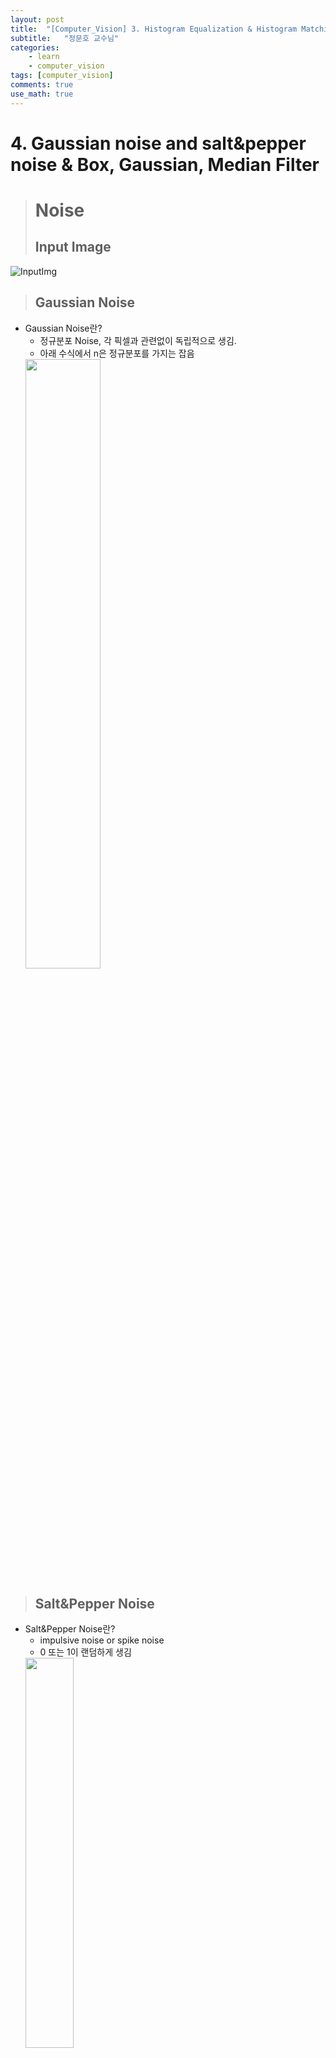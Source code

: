 ```yaml
---
layout: post
title:  "[Computer_Vision] 3. Histogram Equalization & Histogram Matching"
subtitle:   "정문호 교수님"
categories: 
    - learn
    - computer_vision
tags: [computer_vision]
comments: true
use_math: true
---
```


# 4. Gaussian noise and salt&pepper noise & Box, Gaussian, Median Filter

> # Noise
> ## Input Image

![InputImg](https://user-images.githubusercontent.com/69707792/125555395-7eaab96f-eac3-4383-9644-032b8e893460.JPG)

> ## Gaussian Noise
- Gaussian Noise란?
    - 정규분포 Noise, 각 픽셀과 관련없이 독립적으로 생김.
    - 아래 수식에서 n은 정규분포를 가지는 잡음   
    <img src = "https://user-images.githubusercontent.com/69707792/125557141-46957d2a-7487-47f6-a7e5-0346f1f504b6.jpg" width = 50%>


> ## Salt&Pepper Noise
- Salt&Pepper Noise란?
    - impulsive noise or spike noise
    - 0 또는 1이 랜덤하게 생김
    <img src = "https://user-images.githubusercontent.com/69707792/125557473-3849fc4b-3658-49e5-ab15-0ef5e0a33073.jpg" width = 40%>

> ### result

![noise](https://user-images.githubusercontent.com/69707792/125555564-74987786-a87b-439a-bbf5-3bbf478077f7.JPG)


> ### Code
```C++
//포커스 된 ImageForm으로부터 영상을 가져옴
    KImageColor Gaussian_Noise;
    KImageColor Salt_Noise;

    //포커스 된 ImageForm으로부터 영상을 가져옴
    if(_q_pFormFocused != 0 && _q_pFormFocused->ImageColor().Address() &&  _q_pFormFocused->ID() == "OPEN")
    {
        Gaussian_Noise = _q_pFormFocused->ImageColor();
        Salt_Noise = _q_pFormFocused->ImageColor();
    }
    else
        return;




    //Gaussian Noise 생성
    double sigma = ui->spin_GaussianParameter->value();

    KGaussian GauN;
    GauN.Create(0, sigma*sigma);
    GauN.OnRandom(Gaussian_Noise.Size());

    double dNoise = 0;
    double Kp = 8;
    for(int i = 0; i<Gaussian_Noise.Row();i++){
        for(int j = 0; j<Gaussian_Noise.Col();j++){
            dNoise = GauN.Generate();

            if(Gaussian_Noise[i][j].r + dNoise*Kp > 255)
                Gaussian_Noise[i][j].r = 255;
            else if(Gaussian_Noise[i][j].r +dNoise*Kp < 0)
                Gaussian_Noise[i][j].r = 0;
            else
                Gaussian_Noise[i][j].r += dNoise*Kp;

            if(Gaussian_Noise[i][j].g + dNoise*Kp > 255)
                Gaussian_Noise[i][j].g = 255;
            else if(Gaussian_Noise[i][j].g +dNoise*Kp < 0)
                Gaussian_Noise[i][j].g = 0;
            else
                Gaussian_Noise[i][j].g += dNoise*Kp;

            if(Gaussian_Noise[i][j].b + dNoise*Kp > 255)
                Gaussian_Noise[i][j].b = 255;
            else if(Gaussian_Noise[i][j].b +dNoise*Kp < 0)
                Gaussian_Noise[i][j].b = 0;
            else
                Gaussian_Noise[i][j].b += dNoise*Kp;
        }
    }


    //Salt Noise 생성
    srand((int)time(NULL));


    double Thres = 0.005;
    double minus_Thres = (double)(1-Thres);
    double random;


    for(int i=0; i<Salt_Noise.Row(); i++){
        for(int j=0;j<Salt_Noise.Col();j++){

            random = (double) rand()/RAND_MAX;

            if(random<Thres)
            {
                Salt_Noise[i][j].r = 0;
                Salt_Noise[i][j].g = 0;
                Salt_Noise[i][j].b = 0;
            }
            else if(random>minus_Thres){
                Salt_Noise[i][j].r = 255;
                Salt_Noise[i][j].g = 255;
                Salt_Noise[i][j].b = 255;
            }


        }
    }



    //show noise
    ImageForm*  q_pForm1 = new ImageForm(Salt_Noise, "Salt_and_Pepper Noise", this);
    _plpImageForm->Add(q_pForm1);
    q_pForm1->show();

    ImageForm*  q_pForm2 = new ImageForm(Gaussian_Noise, "Gaussian Noise", this);
    _plpImageForm->Add(q_pForm2);
    q_pForm2->show();
```




> # Histogram Matching
> ## Input Image

![imgInput](https://user-images.githubusercontent.com/69707792/125427161-b15d05f5-a5c2-46cc-b9f9-8d2d4545e7a8.JPG)

> ## Histogram Matching
- Histogram Matching이란?
    특정한 histogram과 Image의 histogram을 matching 시키는 것

- idea

![idea](https://user-images.githubusercontent.com/69707792/125431342-4763a28d-02e1-4a01-b58c-2c9b4807bf7a.jpg)

> ### result

![resultHMA](https://user-images.githubusercontent.com/69707792/125427256-65065fa4-f1b7-4a21-934d-0732eadfd720.JPG)


> ### Code
```C++
void MainFrame::on_buttonHMA_clicked()
{
    //포커스 된 ImageForm으로부터 영상을 가져옴
    KImageColor Source;

    //포커스 된 ImageForm으로부터 영상을 가져옴
    if(_q_pFormFocused != 0 && _q_pFormFocused->ImageColor().Address() &&  _q_pFormFocused->ID() == "OPEN")
    {
        Source = _q_pFormFocused->ImageColor();
    }
    else
        return;


    ImageForm* q_pForm = 0;

        for(int i=0; i<_plpImageForm->Count();i++)
            if((*_plpImageForm)[i]->ID()=="target")
            {
                q_pForm = (*_plpImageForm)[i];
                break;
            }

    KImageColor Target=q_pForm->ImageColor();



    //get histogram
    int histo_S_R[256] = {0, };
    int histo_S_G[256] = {0, };
    int histo_S_B[256] = {0, };

    int histo_T_R[256] = {0, };
    int histo_T_G[256] = {0, };
    int histo_T_B[256] = {0, };

    for(unsigned int i=0; i<Source.Row(); i++){
        for(unsigned int j=0; j<Source.Col(); j++)
        {
            histo_S_R[Source[i][j].r] += 1;
            histo_S_G[Source[i][j].g] += 1;
            histo_S_B[Source[i][j].b] += 1;
        }
    }

    for(unsigned int i=0; i<Target.Row(); i++){
        for(unsigned int j=0; j<Target.Col(); j++)
        {
            histo_T_R[Target[i][j].r] += 1;
            histo_T_G[Target[i][j].g] += 1;
            histo_T_B[Target[i][j].b] += 1;
        }
    }


    //get P
    double P_S_R[256] = {0, };
    double P_S_G[256] = {0, };
    double P_S_B[256] = {0, };

    double P_T_R[256] = {0, };
    double P_T_G[256] = {0, };
    double P_T_B[256] = {0, };


    for(unsigned int t=0; t<256; t++){

        P_S_R[t] = (double)histo_S_R[t]/(double)Source.Size();
        P_S_G[t] = (double)histo_S_G[t]/(double)Source.Size();
        P_S_B[t] = (double)histo_S_B[t]/(double)Source.Size();

        P_T_R[t] = (double)histo_T_R[t]/(double)Target.Size();
        P_T_G[t] = (double)histo_T_G[t]/(double)Target.Size();
        P_T_B[t] = (double)histo_T_B[t]/(double)Target.Size();

        //qDebug() << t << " : " << P_S_R[t];

    }


    //get y , yp
    double y_R[256] = {0, };
    double y_G[256] = {0, };
    double y_B[256] = {0, };

    double yp_R[256] = {0, };
    double yp_G[256] = {0, };
    double yp_B[256] = {0, };

    y_R[0] = P_S_R[0];
    y_G[0] = P_S_G[0];
    y_B[0] = P_S_B[0];

    yp_R[0] = P_T_R[0];
    yp_G[0] = P_T_G[0];
    yp_B[0] = P_T_B[0];

    for(unsigned int r=1; r<256; r++){
        y_R[r] = y_R[r-1] + P_S_R[r];
        //r_R[r] = T_R[r] * 255;
        y_G[r] = y_G[r-1] + P_S_G[r];
        //r_G[r] = T_G[r] * 255;
        y_B[r] = y_B[r-1] + P_S_B[r];
        //r_B[r] = T_B[r] * 255;

        yp_R[r] = yp_R[r-1] + P_T_R[r];
        //r_R[r] = T_R[r] * 255;
        yp_G[r] = yp_G[r-1] + P_T_G[r];
        //r_G[r] = T_G[r] * 255;
        yp_B[r] = yp_B[r-1] + P_T_B[r];
        //r_B[r] = T_B[r] * 255;

        //qDebug() << r << " : " << yp_R[r];

    }


    int tr_R[256] = {0, };
    int tr_G[256] = {0, };
    int tr_B[256] = {0, };

    for(unsigned int i=0; i<256; i++){
         double min_R = 100000.0, min_G = 100000.0, min_B = 100000.0;
        for(unsigned int j = 0; j<256; j++)
        {
            if(min_R>std::fabs(y_R[i]-yp_R[j]))
            {
                min_R = std::fabs(y_R[i]-yp_R[j]);
                tr_R[i] = j;
            }

            if(min_G>std::fabs(y_G[i]-yp_G[j]))
            {
                min_G = std::fabs(y_G[i]-yp_G[j]);
                tr_G[i] = j;
            }

            if(min_B>std::fabs(y_B[i]-yp_B[j]))
            {
                min_B = std::fabs(y_B[i]-yp_B[j]);
                tr_B[i] = j;
            }
        }
        //qDebug() << i << " : " << min_R;
    }


    for(unsigned int i=0; i<256; i++)
    {
        qDebug() << i << " : " << tr_R[i];
    }


    for(unsigned int i=0; i<Source.Row(); i++){
        for(unsigned int j=0; j<Source.Col(); j++)
        {
            Source[i][j].r=tr_R[Source[i][j].r];
            Source[i][j].g=tr_G[Source[i][j].g];
            Source[i][j].b=tr_B[Source[i][j].b];
        }
    }



    ImageForm*  q_pForm2 = new ImageForm(Source, "Histogram Matching", this);
    _plpImageForm->Add(q_pForm2);
    q_pForm2->show();

    //ImageForm*  q_pForm1 = new ImageForm(Target, "target", this);
    //_plpImageForm->Add(q_pForm1);
    //q_pForm1->show();

}
```    


